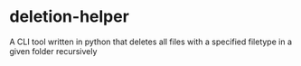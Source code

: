 # deletion-helper
A CLI tool written in python that deletes all files with a specified filetype in a given folder recursively
